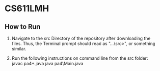 # CS611LMH

## How to Run

1. Navigate to the src Directory of the repository after downloading the files. Thus, the Terminal prompt should read as "...\src>", or something similar.

2. Run the following instructions on command line from the src folder:
	javac pa4\*.java
	java pa4\Main.java
